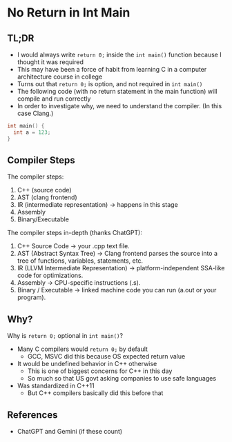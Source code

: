 # No Return in Int Main

## TL;DR

- I would always write `return 0;` inside the `int main()` function because I thought it was required
- This may have been a force of habit from learning C in a computer architecture course in college
- Turns out that `return 0;` is option, and not required in `int main()`
- The following code (with no return statement in the main function) will compile and run correctly
- In order to investigate why, we need to understand the compiler. (In this case Clang.)

```cpp
int main() {
  int a = 123;
}
```

## Compiler Steps

The compiler steps:

1. C++ (source code)
2. AST (clang frontend)
3. IR (intermediate representation) -> happens in this stage
4. Assembly
5. Binary/Executable

The compiler steps in-depth (thanks ChatGPT):

1. C++ Source Code → your .cpp text file.
2. AST (Abstract Syntax Tree) → Clang frontend parses the source into a tree of functions, variables, statements, etc.
3. IR (LLVM Intermediate Representation) → platform-independent SSA-like code for optimizations.
4. Assembly → CPU-specific instructions (.s).
5. Binary / Executable → linked machine code you can run (a.out or your program).

## Why?

Why is `return 0;` optional in `int main()`?

- Many C compilers would `return 0;` by default
  - GCC, MSVC did this because OS expected return value
- It would be undefined behavior in C++ otherwise
  - This is one of biggest concerns for C++ in this day
  - So much so that US govt asking companies to use safe languages
- Was standardized in C++11
  - But C++ compilers basically did this before that

## References

- ChatGPT and Gemini (if these count)
